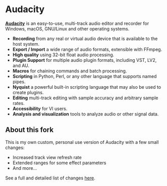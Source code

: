 # Audacity


[**Audacity**](https://www.audacityteam.org) is an easy-to-use, multi-track audio editor and recorder for Windows, macOS, GNU/Linux and other operating systems.

- **Recording** from any real or virtual audio device that is available to the host system.
- **Export / Import** a wide range of audio formats, extensible with FFmpeg.
- **High quality** using 32-bit float audio processing.
- **Plugin Support** for multiple audio plugin formats, including VST, LV2, and AU.
- **Macros** for chaining commands and batch processing.
- **Scripting** in Python, Perl, or any other language that supports named pipes.
- **Nyquist** a powerful built-in scripting language that may also be used to create plugins.
- **Editing** multi-track editing with sample accuracy and arbitrary sample rates.
- **Accessibility** for VI users.
- **Analysis and visualization** tools to analyze audio or other signal data.

## About this fork

This is my own custom, personal use version of Audacity with a few small changes:

- Increased track view refresh rate
- Extended ranges for some effect parameters
- And more...

See a full and detailed list of changes [here](https://github.com/somefoolouthere/audacity/blob/master/CHANGES.md).

<!-- ## Users

For end users, the latest Windows and macOS release version of Audacity is available from the [Audacity website](https://www.audacityteam.org/download/).
Help with using Audacity is available [here](https://audacityteam.org/help/).

## Developers

Build instructions are available [here](https://github.com/somefoolouthere/audacity/blob/master/BUILDING.md).

Additional development resources may be found [here](https://audacity.gitbook.io/dev/).

## License

Audacity is open source software licensed GPLv3. Most code files are GPLv2-or-later, with the notable exceptions being /lib-src (which contains third party libraries), as well as VST3-related code. Documentation is licensed CC-by 3.0 unless otherwise noted. Details can be found in [the license file](LICENSE.txt).
